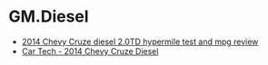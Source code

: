 # GM.Diesel
- [2014 Chevy Cruze diesel 2.0TD hypermile test and mpg review](https://youtu.be/r-o4RwUPMWY)
- [Car Tech - 2014 Chevy Cruze Diesel](https://youtu.be/5xXNs-oS2q8)
